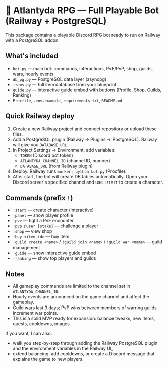 # 🌊 Atlantyda RPG — Full Playable Bot (Railway + PostgreSQL)

This package contains a playable Discord RPG bot ready to run on Railway with a PostgreSQL addon.

## What's included
- `bot.py` — main bot: commands, interactions, PvE/PvP, shop, guilds, wars, hourly events
- `db_pg.py` — PostgreSQL data layer (asyncpg)
- `items.py` — full item database from your blueprint
- `guide.py` — interactive guide embed with buttons (Profile, Shop, Guilds, Ranking)
- `Procfile`, `.env.example`, `requirements.txt`, `README.md`

## Quick Railway deploy
1. Create a new Railway project and connect repository or upload these files.
2. Add a PostgreSQL plugin (Railway → Plugins → PostgreSQL). Railway will give you `DATABASE_URL`.
3. In Project Settings → Environment, add variables:
   - `TOKEN` (Discord bot token)
   - `ATLANTYDA_CHANNEL_ID` (channel ID, number)
   - `DATABASE_URL` (from Railway plugin)
4. Deploy. Railway runs `worker: python bot.py` (Procfile).
5. After start, the bot will create DB tables automatically. Open your Discord server's specified channel and use `!start` to create a character.

## Commands (prefix `!`)
- `!start` — create character (interactive)
- `!panel` — show player profile
- `!pve` — fight a PvE encounter
- `!pvp @user [stake]` — challenge a player
- `!shop` — view shop
- `!buy <item_id>` — buy item
- `!guild create <name>` / `!guild join <name>` / `!guild war <name>` — guild management
- `!guide` — show interactive guide embed
- `!ranking` — show top players and guilds

## Notes
- All gameplay commands are limited to the channel set in `ATLANTYDA_CHANNEL_ID`.
- Hourly events are announced on the game channel and affect the gameplay.
- Guild wars last 3 days; PvP wins between members of warring guilds increment war points.
- This is a solid MVP ready for expansion: balance tweaks, new items, quests, cooldowns, images.

If you want, I can also:
- walk you step-by-step through adding the Railway PostgreSQL plugin and the environment variables in the Railway UI,
- extend balancing, add cooldowns, or create a Discord message that explains the game to new players.
